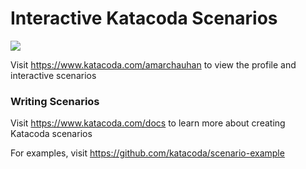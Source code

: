 # Interactive Katacoda Scenarios

[![](http://shields.katacoda.com/katacoda/amarchauhan/count.svg)](https://www.katacoda.com/amarchauhan "Get your profile on Katacoda.com")

Visit https://www.katacoda.com/amarchauhan to view the profile and interactive scenarios

### Writing Scenarios
Visit https://www.katacoda.com/docs to learn more about creating Katacoda scenarios

For examples, visit https://github.com/katacoda/scenario-example
